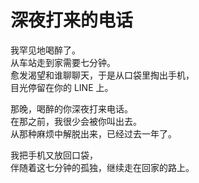 # 深夜打来的电话

我罕见地喝醉了。\
从车站走到家需要七分钟。\
愈发渴望和谁聊聊天，于是从口袋里掏出手机，\
目光停留在你的 LINE 上。

那晚，喝醉的你深夜打来电话。\
在那之前，我很少会被你叫出去。\
从那种麻烦中解脱出来，已经过去一年了。

我把手机又放回口袋，\
伴随着这七分钟的孤独，继续走在回家的路上。
